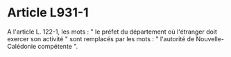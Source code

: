 # Article L931-1

A l'article L. 122-1, les mots : " le préfet du département où l'étranger doit exercer son activité " sont remplacés par les mots : " l'autorité de Nouvelle-Calédonie compétente ".
